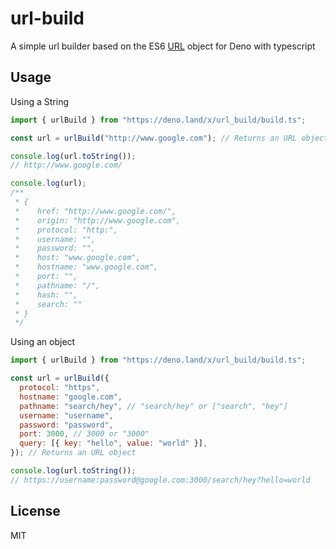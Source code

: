 # url-build

A simple url builder based on the ES6 [URL](https://developer.mozilla.org/en-US/docs/Web/API/URL) object for Deno with typescript

## Usage

Using a String

```javascript
import { urlBuild } from "https://deno.land/x/url_build/build.ts";

const url = urlBuild("http://www.google.com"); // Returns an URL object

console.log(url.toString());
// http://www.google.com/

console.log(url);
/**
 * {
 *    href: "http://www.google.com/",
 *    origin: "http://www.google.com",
 *    protocol: "http:",
 *    username: "",
 *    password: "",
 *    host: "www.google.com",
 *    hostname: "www.google.com",
 *    port: "",
 *    pathname: "/",
 *    hash: "",
 *    search: ""
 * }
 */
```

Using an object

```javascript
import { urlBuild } from "https://deno.land/x/url_build/build.ts";

const url = urlBuild({
  protocol: "https",
  hostname: "google.com",
  pathname: "search/hey", // "search/hey" or ["search", "hey"]
  username: "username",
  password: "password",
  port: 3000, // 3000 or "3000"
  query: [{ key: "hello", value: "world" }],
}); // Returns an URL object

console.log(url.toString());
// https://username:password@google.com:3000/search/hey?hello=world
```

## License

MIT
